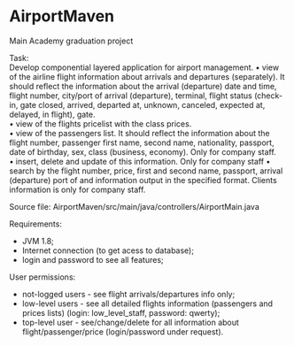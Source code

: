 # AirportMaven
Main Academy graduation project

Task:  
Develop componential layered application for airport management.
• view of the airline flight information about arrivals and departures (separately).
It should reflect the information about the arrival (departure) date and time,
flight number, city/port of arrival (departure), terminal, flight status (check-in,
gate closed, arrived, departed at, unknown, canceled, expected at, delayed, in
flight), gate.   
• view of the flights pricelist with the class prices.  
• view of the passengers list. It should reflect the information about the flight
number, passenger first name, second name, nationality, passport, date of
birthday, sex, class (business, economy). Only for company staff.   
• insert, delete and update of this information. Only for company staff
• search by the flight number, price, first and second name, passport, arrival
(departure) port of and information output in the specified format. Clients
information is only for company staff.  

Source file: AirportMaven/src/main/java/controllers/AirportMain.java

Requirements:
 - JVM 1.8;
 - Internet connection (to get acess to database);
 - login and password to see all features;

User permissions:
 - not-logged users - see flight arrivals/departures info only;
 - low-level users - see all detailed flights information (passengers and prices lists)
   (login: low_level_staff, password: qwerty);
 - top-level user - see/change/delete for all information about flight/passenger/price
   (login/password under request).
